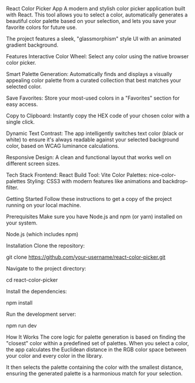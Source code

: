 React Color Picker App
A modern and stylish color picker application built with React. This tool allows you to select a color, automatically generates a beautiful color palette based on your selection, and lets you save your favorite colors for future use.

The project features a sleek, "glassmorphism" style UI with an animated gradient background.

Features
Interactive Color Wheel: Select any color using the native browser color picker.

Smart Palette Generation: Automatically finds and displays a visually appealing color palette from a curated collection that best matches your selected color.

Save Favorites: Store your most-used colors in a "Favorites" section for easy access.

Copy to Clipboard: Instantly copy the HEX code of your chosen color with a single click.

Dynamic Text Contrast: The app intelligently switches text color (black or white) to ensure it's always readable against your selected background color, based on WCAG luminance calculations.

Responsive Design: A clean and functional layout that works well on different screen sizes.

Tech Stack
Frontend: React
Build Tool: Vite
Color Palettes: nice-color-palettes
Styling: CSS3 with modern features like animations and backdrop-filter.

Getting Started
Follow these instructions to get a copy of the project running on your local machine.

Prerequisites
Make sure you have Node.js and npm (or yarn) installed on your system.

Node.js (which includes npm)

Installation
Clone the repository:

git clone https://github.com/your-username/react-color-picker.git

Navigate to the project directory:

cd react-color-picker

Install the dependencies:

npm install

Run the development server:

npm run dev


How It Works
The core logic for palette generation is based on finding the "closest" color within a predefined set of palettes. When you select a color, the app calculates the Euclidean distance in the RGB color space between your color and every color in the library.

It then selects the palette containing the color with the smallest distance, ensuring the generated palette is a harmonious match for your selection.